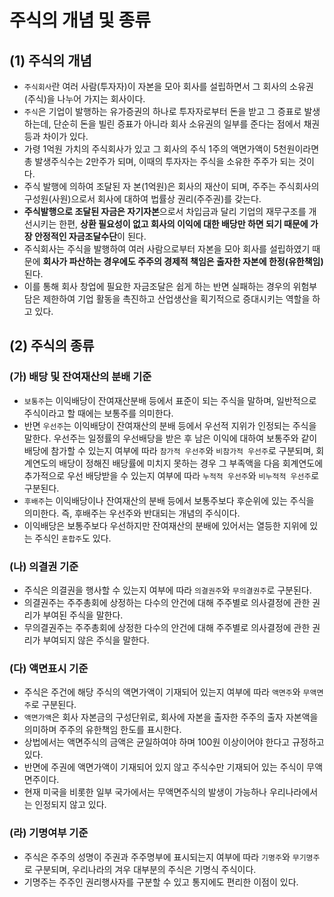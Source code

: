 # 주식의 개념 및 종류

## (1) 주식의 개념
- `주식회사`란 여러 사람(투자자)이 자본을 모아 회사를 설립하면서 그 회사의 소유권(주식)을 나누어 가지는 회사이다.
- `주식`은 기업이 발행하는 유가증권의 하나로 투자자로부터 돈을 받고 그 증표로 발생하는데, 단순히 돈을 빌린 증표가 아니라 회사 소유권의 일부를 준다는 점에서 채권 등과 차이가 있다.
- 가령 1억원 가치의 주식회사가 있고 그 회사의 주식 1주의 액면가액이 5천원이라면 총 발생주식수는 2만주가 되며, 이때의 투자자는 주식을 소유한 주주가 되는 것이다.
- 주식 발행에 의하여 조달된 자 본(1억원)은 회사의 재산이 되며, 주주는 주식회사의 구성원(사원)으로서 회사에 대하여 법률상 권리(주주권)를 갖는다.
- **주식발행으로 조달된 자금은 자기자본**으로서 차입금과 달리 기업의 재무구조를 개선시키는 한편, **상환 필요성이 없고 회사의 이익에 대한 배당만 하면 되기 때문에 가장 안정적인 자금조달수단**이 된다.
- 주식회사는 주식을 발행하여 여러 사람으로부터 자본을 모아 회사를 설립하였기 때문에 **회사가 파산하는 경우에도 주주의 경제적 책임은 출자한 자본에 한정(유한책임)** 된다.
- 이를 통해 회사 창업에 필요한 자금조달은 쉽게 하는 반면 실패하는 경우의 위험부담은 제한하여 기업 활동을 촉진하고 산업생산을 획기적으로 증대시키는 역할을 하고 있다.

## (2) 주식의 종류

### (가) 배당 및 잔여재산의 분배 기준
- `보통주`는 이익배당이 잔여재산분배 등에서 표준이 되는 주식을 말하며, 일반적으로 주식이라고 할 때에는 보통주를 의미한다.
- 반면 `우선주`는 이익배당이 잔여재산의 분배 등에서 우선적 지위가 인정되는 주식을 말한다. 우선주는 일정률의 우선배당을 받은 후 남은 이익에 대하여 보통주와 같이 배당에 참가할 수 있는지 여부에 따라 `참가적 우선주`와 `비참가적 우선주`로 구분되며, 회계연도의 배당이 정해진 배당률에 미치지 못하는 경우 그 부족액을 다음 회계연도에 추가적으로 우선 배당받을 수 있는지 여부에 따라 `누적적 우선주`와 `비누적적 우선주`로 구분된다.
- `후배주`는 이익배당이나 잔여재산의 분배 등에서 보통주보다 후순위에 있는 주식을 의미한다. 즉, 후배주는 우선주와 반대되는 개념의 주식이다.
- 이익배당은 보통주보다 우선하지만 잔여재산의 분배에 있어서는 열등한 지위에 있는 주식인 `혼합주`도 있다.

### (나) 의결권 기준
- 주식은 의결권을 행사할 수 있는지 여부에 따라 `의결권주`와 `무의결권주`로 구분된다.
- 의결권주는 주주총회에 상정하는 다수의 안건에 대해 주주별로 의사결정에 관한 권리가 부여된 주식을 말한다.
- 무의결권주는 주주총회에 상정한 다수의 안건에 대해 주주별로 의사결정에 관한 권리가 부여되지 않은 주식을 말한다.

### (다) 액면표시 기준
- 주식은 주건에 해당 주식의 액면가액이 기재되어 있는지 여부에 따라 `액면주`와 `무액면주`로 구분된다.
- `액면가액`은 회사 자본금의 구성단위로, 회사에 자본을 출자한 주주의 출자 자본액을 의미하며 주주의 유한책임 한도를 표시한다.
- 상법에서는 액면주식의 금액은 균일하여야 하며 100원 이상이어야 한다고 규정하고 있다.
- 반면에 주권에 액면가액이 기재되어 있지 않고 주식수만 기재되어 있는 주식이 무액면주이다.
- 현재 미국을 비롯한 일부 국가에서는 무액면주식의 발생이 가능하나 우리나라에서는 인정되지 않고 있다.

### (라) 기명여부 기준
- 주식은 주주의 성명이 주권과 주주명부에 표시되는지 여부에 따라 `기명주`와 `무기명주`로 구분되며, 우리나라의 겨우 대부분의 주식은 기명식 주식이다.
- 기명주는 주주인 권리행사자를 구분할 수 있고 통지에도 편리한 이점이 있다.
